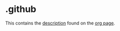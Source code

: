 # .github

This contains the [description](/profile/README.md) found on the [org page](https://github.com/felixhub-dev).